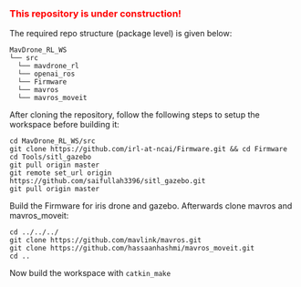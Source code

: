 <h3><span style="color:red">This repository is under construction!</span></h3>

The required repo structure (package level) is given below:

```
MavDrone_RL_WS
└── src
  └── mavdrone_rl
  └── openai_ros
  └── Firmware
  └── mavros
  └── mavros_moveit
```
After cloning the repository, follow the following steps to setup the workspace before building it:

```
cd MavDrone_RL_WS/src
git clone https://github.com/irl-at-ncai/Firmware.git && cd Firmware
cd Tools/sitl_gazebo
git pull origin master
git remote set_url origin https://github.com/saifullah3396/sitl_gazebo.git
git pull origin master
```
Build the Firmware for iris drone and gazebo. Afterwards clone mavros and mavros_moveit:
```
cd ../../../
git clone https://github.com/mavlink/mavros.git
git clone https://github.com/hassaanhashmi/mavros_moveit.git
cd ..
```
Now build the workspace with ```catkin_make```


